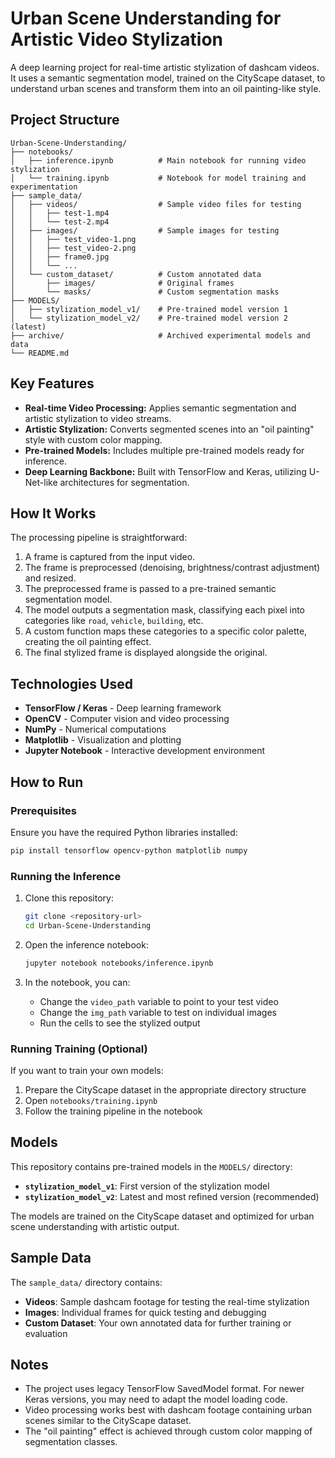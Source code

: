 # Urban Scene Understanding for Artistic Video Stylization

A deep learning project for real-time artistic stylization of dashcam videos. It uses a semantic segmentation model, trained on the CityScape dataset, to understand urban scenes and transform them into an oil painting-like style.

## Project Structure

```
Urban-Scene-Understanding/
├── notebooks/
│   ├── inference.ipynb          # Main notebook for running video stylization
│   └── training.ipynb           # Notebook for model training and experimentation
├── sample_data/
│   ├── videos/                  # Sample video files for testing
│   │   ├── test-1.mp4
│   │   └── test-2.mp4
│   ├── images/                  # Sample images for testing
│   │   ├── test_video-1.png
│   │   ├── test_video-2.png
│   │   ├── frame0.jpg
│   │   └── ...
│   └── custom_dataset/          # Custom annotated data
│       ├── images/              # Original frames
│       └── masks/               # Custom segmentation masks
├── MODELS/
│   ├── stylization_model_v1/    # Pre-trained model version 1
│   └── stylization_model_v2/    # Pre-trained model version 2 (latest)
├── archive/                     # Archived experimental models and data
└── README.md
```

## Key Features

- **Real-time Video Processing:** Applies semantic segmentation and artistic stylization to video streams.
- **Artistic Stylization:** Converts segmented scenes into an "oil painting" style with custom color mapping.
- **Pre-trained Models:** Includes multiple pre-trained models ready for inference.
- **Deep Learning Backbone:** Built with TensorFlow and Keras, utilizing U-Net-like architectures for segmentation.

## How It Works

The processing pipeline is straightforward:
1. A frame is captured from the input video.
2. The frame is preprocessed (denoising, brightness/contrast adjustment) and resized.
3. The preprocessed frame is passed to a pre-trained semantic segmentation model.
4. The model outputs a segmentation mask, classifying each pixel into categories like `road`, `vehicle`, `building`, etc.
5. A custom function maps these categories to a specific color palette, creating the oil painting effect.
6. The final stylized frame is displayed alongside the original.

## Technologies Used

- **TensorFlow / Keras** - Deep learning framework
- **OpenCV** - Computer vision and video processing
- **NumPy** - Numerical computations
- **Matplotlib** - Visualization and plotting
- **Jupyter Notebook** - Interactive development environment

## How to Run

### Prerequisites
Ensure you have the required Python libraries installed:
```bash
pip install tensorflow opencv-python matplotlib numpy
```

### Running the Inference
1. Clone this repository:
   ```bash
   git clone <repository-url>
   cd Urban-Scene-Understanding
   ```

2. Open the inference notebook:
   ```bash
   jupyter notebook notebooks/inference.ipynb
   ```

3. In the notebook, you can:
   - Change the `video_path` variable to point to your test video
   - Change the `img_path` variable to test on individual images
   - Run the cells to see the stylized output

### Running Training (Optional)
If you want to train your own models:
1. Prepare the CityScape dataset in the appropriate directory structure
2. Open `notebooks/training.ipynb`
3. Follow the training pipeline in the notebook

## Models

This repository contains pre-trained models in the `MODELS/` directory:

- **`stylization_model_v1`**: First version of the stylization model
- **`stylization_model_v2`**: Latest and most refined version (recommended)

The models are trained on the CityScape dataset and optimized for urban scene understanding with artistic output.

## Sample Data

The `sample_data/` directory contains:
- **Videos**: Sample dashcam footage for testing the real-time stylization
- **Images**: Individual frames for quick testing and debugging
- **Custom Dataset**: Your own annotated data for further training or evaluation

## Notes

- The project uses legacy TensorFlow SavedModel format. For newer Keras versions, you may need to adapt the model loading code.
- Video processing works best with dashcam footage containing urban scenes similar to the CityScape dataset.
- The "oil painting" effect is achieved through custom color mapping of segmentation classes.
